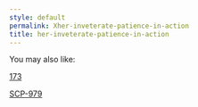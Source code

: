 ```yaml
---
style: default
permalink: Xher-inveterate-patience-in-action
title: her-inveterate-patience-in-action
---
```

You may also like:

[173](http://scp-wiki.net/173)

[SCP-979](http://scp-wiki.net/scp-979)
